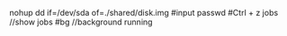 nohup dd if=/dev/sda of=./shared/disk.img
#input passwd
#Ctrl + z
jobs	//show jobs
#bg	//background running
